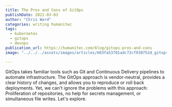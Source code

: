 ```yaml
---
title: The Pros and Cons of GitOps
publishDate: 2021-03-03
author: "Chris Ward"
categories: writing humanitec
tags:
  - kubernetes
  - gitops
  - devops
publication_url: https://humanitec.com/blog/gitops-pros-and-cons
image: "../../../assets/images/articles/603fa53701adc72cf930752d_gitops-pros-and-cons-p-800.jpeg"

---
```


GitOps takes familiar tools such as Git and Continuous Delivery pipelines to automate infrastructure. The GitOps approach is vendor-neutral, provides a clear history of changes, and allows you to reproduce or roll back deployments. Yet, we can't ignore the problems with this approach: Proliferation of repositories, no help for secrets management, or simultaneous file writes. Let's explore.